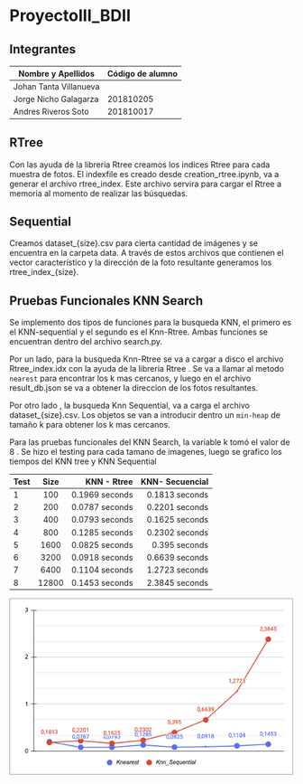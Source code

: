 # ProyectoIII_BDII
## Integrantes

| Nombre y Apellidos | Código de alumno |
|-|-|
|Johan Tanta Villanueva |  |
|Jorge Nicho Galagarza	| 201810205 |
|Andres Riveros Soto    | 201810017 |


## RTree

Con las ayuda de la libreria Rtree creamos los indices Rtree para cada muestra de fotos. El indexfile es creado desde creation_rtree.ipynb, va a generar el archivo rtree_index. Este archivo servira para cargar el Rtree a memoria al momento de realizar las búsquedas. 

## Sequential
Creamos dataset_{size}.csv para cierta cantidad de imágenes y se encuentra en la carpeta data. A través de estos archivos que contienen el vector característico y la dirección de la foto resultante generamos los rtree_index_{size}. 

## Pruebas Funcionales KNN Search

Se implemento dos tipos de funciones para la busqueda KNN, el primero es el KNN-sequential y el segundo es el Knn-Rtree. Ambas funciones se encuentran dentro del archivo search.py. 

Por un lado, para  la busqueda Knn-Rtree se va a cargar a disco el archivo Rtree_index.idx  con la ayuda de la libreria Rtree . Se va a llamar al metodo `nearest` para encontrar los k mas cercanos, y luego en el archivo result_db.json se va a obtener la direccion de los fotos resultantes.

Por otro lado , la busqueda Knn Sequential, va a carga el archivo dataset_{size}.csv. Los objetos se van a introducir dentro un `min-heap` de tamaño k para obtener los k mas cercanos. 


Para las pruebas funcionales del KNN Search, la variable k tomó el valor de 8 . Se hizo el testing para cada tamano de imagenes, luego se grafico los tiempos del KNN tree y KNN Sequential



| Test  | Size  |KNN - Rtree | KNN- Secuencial| 
| :------------ |:---------------:| -----:| ------:|
| 1 | 100 |  0.1969 seconds|  0.1813 seconds |
| 2 | 200 |  0.0787 seconds | 0.2201 seconds|
| 3 | 400 |  0.0793 seconds| 0.1625 seconds  |
| 4 | 800 |  0.1285 seconds |  0.2302 seconds |
| 5 | 1600 | 0.0825 seconds  |  0.395 seconds|
| 6 | 3200 | 0.0918 seconds| 0.6639 seconds |
| 7 | 6400 | 0.1104 seconds | 1.2723 seconds |
| 8 | 12800 | 0.1453 seconds | 2.3845 seconds|

![imagen1](test/grafica_knn_search.png)
